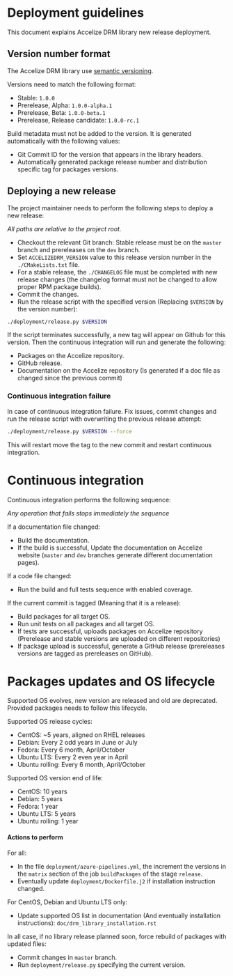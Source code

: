 # Deployment guidelines

This document explains Accelize DRM library new release deployment.

## Version number format

The Accelize DRM library use [semantic versioning](https://semver.org/).

Versions need to match the following format:

* Stable: `1.0.0`
* Prerelease, Alpha: `1.0.0-alpha.1`
* Prerelease, Beta: `1.0.0-beta.1`
* Prerelease, Release candidate: `1.0.0-rc.1`

Build metadata must not be added to the version. It is generated automatically 
with the following values:

* Git Commit ID for the version that appears in the library headers.
* Automatically generated package release number and distribution specific tag
  for packages versions.

## Deploying a new release

The project maintainer needs to perform the following steps to deploy a new
release:

*All paths are relative to the project root.*

* Checkout the relevant Git branch: Stable release must be on the
  `master` branch and prereleases on the `dev` branch.
* Set `ACCELIZEDRM_VERSION` value to this release version number in the
  `./CMakeLists.txt` file.
* For a stable release, the `./CHANGELOG` file must be completed with new
  release changes (the changelog format must not be changed to allow proper RPM
  package builds).
* Commit the changes.
* Run the release script with the specified version (Replacing `$VERSION` by the
  version number):
  
```bash
./deployment/release.py $VERSION
```

If the script terminates successfully, a new tag will appear on Github for this
version. Then the continuous integration will run and generate the following:

* Packages on the Accelize repository.
* GitHub release.
* Documentation on the Accelize repository (Is generated if a doc file as
  changed since the previous commit)

### Continuous integration failure

In case of continuous integration failure. Fix issues, commit changes and
run the release script with overwriting the previous release attempt:

```bash
./deployment/release.py $VERSION --force
```

This will restart move the tag to the new commit and restart continuous
integration.

# Continuous integration

Continuous integration performs the following sequence:

*Any operation that fails stops immediately the sequence*

If a documentation file changed:
* Build the documentation.
* If the build is successful, Update the documentation on Accelize website
  (`master` and `dev` branches generate different documentation pages).

If a code file changed:
* Run the build and full tests sequence with enabled coverage.

If the current commit is tagged (Meaning that it is a release):
* Build packages for all target OS.
* Run unit tests on all packages and all target OS.
* If tests are successful, uploads packages on Accelize repository (Prerelease
  and stable versions are uploaded on different repositories)
* If package upload is successful, generate a GitHub release (prereleases
  versions are tagged as prereleases on GitHub).

# Packages updates and OS lifecycle

Supported OS evolves, new version are released and old are deprecated. Provided
packages needs to follow this lifecycle.

Supported OS release cycles:
- CentOS: ~5 years, aligned on RHEL releases
- Debian: Every 2 odd years in June or July
- Fedora: Every 6 month, April/October
- Ubuntu LTS: Every 2 even year in April
- Ubuntu rolling: Every 6 month, April/October

Supported OS version end of life:
- CentOS: 10 years
- Debian: 5 years
- Fedora: 1 year
- Ubuntu LTS: 5 years
- Ubuntu rolling: 1 year

#### Actions to perform

For all:
- In the file `deployment/azure-pipelines.yml`, the increment the versions in
  the `matrix` section of the job `buildPackages` of the stage `release`.
- Eventually update `deployment/Dockerfile.j2` if installation instruction 
  changed.

For CentOS, Debian and Ubuntu LTS only:
- Update supported OS list in documentation (And eventually installation
  instructions): `doc/drm_library_installation.rst`

In all case, if no library release planned soon, force rebuild of packages with
updated files:
- Commit changes in `master` branch.
- Run `deployment/release.py` specifying the current version.
